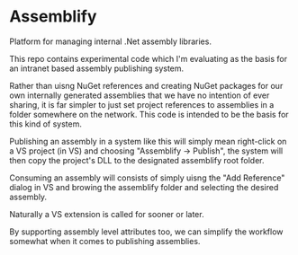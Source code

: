 # Assemblify
Platform for managing internal .Net assembly libraries.

This repo contains experimental code which I'm evaluating as the basis for an intranet based assembly publishing system.

Rather than uisng NuGet references and creating NuGet packages for our own internally generated assemblies that we have no intention of ever sharing, it is far simpler to just set project references to assemblies in a folder somewhere on the network. This code is intended to be the basis for this kind of system.

Publishing an assembly in a system like this will simply mean right-click on a VS project (in VS) and choosing "Assemblify -> Publish", the system will then copy the project's DLL to the designated assemblify root folder.

Consuming an assembly will consists of simply uisng the "Add Reference" dialog in VS and browing the assemblify folder and selecting the desired assembly.

Naturally a VS extension is called for sooner or later.

By supporting assembly level attributes too, we can simplify the workflow somewhat when it comes to publishing assemblies.

